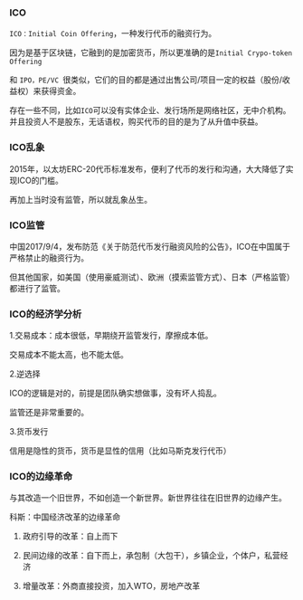### ICO

`ICO：Initial Coin Offering`，一种发行代币的融资行为。

因为是基于区块链，它融到的是加密货币，所以更准确的是`Initial Crypo-token Offering`

和 `IPO，PE/VC `很类似，它们的目的都是通过出售公司/项目一定的权益（股份/收益权）来获得资金。

存在一些不同，比如`ICO`可以没有实体企业、发行场所是网络社区，无中介机构。并且投资人不是股东，无话语权，购买代币的目的是为了从升值中获益。

### ICO乱象

2015年，以太坊ERC-20代币标准发布，便利了代币的发行和沟通，大大降低了实现ICO的门槛。

再加上当时没有监管，所以就乱象丛生。

### ICO监管

中国2017/9/4，发布防范《关于防范代币发行融资风险的公告》，ICO在中国属于严格禁止的融资行为。

但其他国家，如美国（使用豪威测试）、欧洲（摸索监管方式）、日本（严格监管）都进行了监管。

### ICO的经济学分析

1.交易成本：成本很低，早期绕开监管发行，摩擦成本低。

交易成本不能太高，也不能太低。

2.逆选择

ICO的逻辑是对的，前提是团队确实想做事，没有坏人捣乱。

监管还是非常重要的。

3.货币发行

信用是隐性的货币，货币是显性的信用（比如马斯克发行代币）

### ICO的边缘革命

与其改造一个旧世界，不如创造一个新世界。新世界往往在旧世界的边缘产生。

科斯：中国经济改革的边缘革命 

1. 政府引导的改革：自上而下

2. 民间边缘的改革：自下而上，承包制（大包干），乡镇企业，个体户，私营经济

3. 增量改革：外商直接投资，加入WTO，房地产改革
